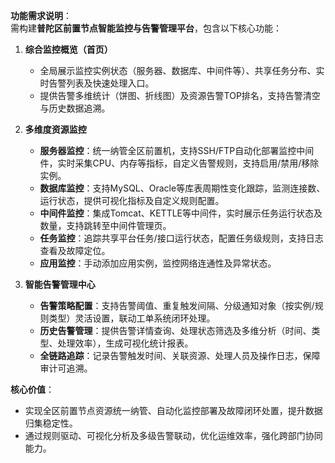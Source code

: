 **功能需求说明**：  
需构建**普陀区前置节点智能监控与告警管理平台**，包含以下核心功能：  
1. **综合监控概览（首页）**  
   - 全局展示监控实例状态（服务器、数据库、中间件等）、共享任务分布、实时告警列表及快速处理入口。  
   - 提供告警多维统计（饼图、折线图）及资源告警TOP排名，支持告警清空与历史数据追溯。  

2. **多维度资源监控**  
   - **服务器监控**：统一纳管全区前置机，支持SSH/FTP自动化部署监控中间件，实时采集CPU、内存等指标，自定义告警规则，支持启用/禁用/移除实例。  
   - **数据库监控**：支持MySQL、Oracle等库表周期性变化跟踪，监测连接数、运行状态，提供可视化指标及自定义规则配置。  
   - **中间件监控**：集成Tomcat、KETTLE等中间件，实时展示任务运行状态及数量，支持跳转至中间件管理页。  
   - **任务监控**：追踪共享平台任务/接口运行状态，配置任务级规则，支持日志查看及故障定位。  
   - **应用监控**：手动添加应用实例，监控网络连通性及异常状态。  

3. **智能告警管理中心**  
   - **告警策略配置**：支持告警阈值、重复触发间隔、分级通知对象（按实例/规则类型）灵活设置，联动工单系统闭环处理。  
   - **历史告警管理**：提供告警详情查询、处理状态筛选及多维分析（时间、类型、处理效率），生成可视化统计报表。  
   - **全链路追踪**：记录告警触发时间、关联资源、处理人员及操作日志，保障审计可追溯。  

**核心价值**：  
- 实现全区前置节点资源统一纳管、自动化监控部署及故障闭环处置，提升数据归集稳定性。  
- 通过规则驱动、可视化分析及多级告警联动，优化运维效率，强化跨部门协同能力。